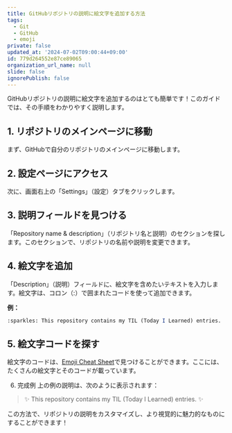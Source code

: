 ```yaml
---
title: GitHubリポジトリの説明に絵文字を追加する方法
tags:
  - Git
  - GitHub
  - emoji
private: false
updated_at: '2024-07-02T09:00:44+09:00'
id: 779d264552e87ce89065
organization_url_name: null
slide: false
ignorePublish: false
---
```


GitHubリポジトリの説明に絵文字を追加するのはとても簡単です！このガイドでは、その手順をわかりやすく説明します。

## 1. リポジトリのメインページに移動
まず、GitHubで自分のリポジトリのメインページに移動します。

## 2. 設定ページにアクセス
次に、画面右上の「Settings」（設定）タブをクリックします。


## 3. 説明フィールドを見つける
「Repository name & description」（リポジトリ名と説明）のセクションを探します。このセクションで、リポジトリの名前や説明を変更できます。

## 4. 絵文字を追加
「Description」（説明）フィールドに、絵文字を含めたいテキストを入力します。絵文字は、コロン（:）で囲まれたコードを使って追加できます。

**例：**

```mathematica
:sparkles: This repository contains my TIL (Today I Learned) entries. :sparkles:
```

## 5. 絵文字コードを探す
絵文字のコードは、[Emoji Cheat Sheet](https://www.webfx.com/tools/emoji-cheat-sheet/)で見つけることができます。ここには、たくさんの絵文字とそのコードが載っています。

6. 完成例
上の例の説明は、次のように表示されます：

> ✨ This repository contains my TIL (Today I Learned) entries. ✨

この方法で、リポジトリの説明をカスタマイズし、より視覚的に魅力的なものにすることができます！
